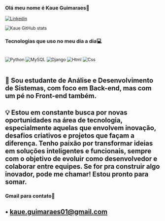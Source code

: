 

### Olá meu nome é Kaue Guimaraes👋 
[![Linkedin](https://img.shields.io/badge/LinkedIn-0077B5?style=for-the-badge&logo=linkedin&logoColor=white)](https://www.linkedin.com/in/kaue-guimaraes-b71918347/)

![Kaue GitHub stats](https://github-readme-stats.vercel.app/api?username=Kaueodev&show_icons=true&theme=radical)

### Tecnologias     que uso no meu dia a dia💻

<div style="Display: inline_block"><br/>
<img align="center" alt="Python" src="https://img.shields.io/badge/Python-14354C?style=for-the-badge&logo=python&logoColor=white">
<img align="center" alt="MySQL" src="https://img.shields.io/badge/MySQL-00000F?style=for-the-badge&logo=mysql&logoColor=white">
<img align="center" alt="Django" src="https://img.shields.io/badge/Django-092E20?style=for-the-badge&logo=django&logoColor=white">
<img align="center" alt="Html" src="https://img.shields.io/badge/HTML-239120?style=for-the-badge&logo=html5&logoColor=white">
<img align="center" alt="Css" src="https://img.shields.io/badge/CSS-239120?&style=for-the-badge&logo=css3&logoColor=white">
</div><br>

## 🎯 Sou estudante de Análise e Desenvolvimento de Sistemas, com foco em Back-end, mas com um pé no Front-end também.
## 💡 Estou em constante busca por novas oportunidades na área de tecnologia, especialmente aquelas que envolvem inovação, desafios criativos e projetos que façam a diferença. Tenho paixão por transformar ideias em soluções inteligentes e funcionais, sempre com o objetivo de evoluir como desenvolvedor e colaborar entre equipes. Se for pra construir algo inovador, pode me chamar! Estou pronto para somar.

### Gmail para contato📧
## • kaue.guimaraes01@gmail.com

